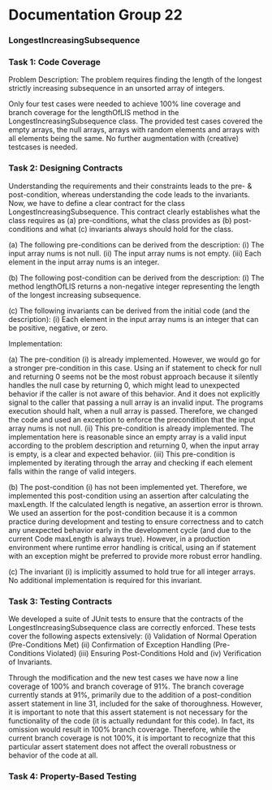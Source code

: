 # Documentation Group 22

### LongestIncreasingSubsequence

### Task 1: Code Coverage
Problem Description: The problem requires finding the length of the longest strictly increasing subsequence in 
an unsorted array of integers.

Only four test cases were needed to achieve 100% line coverage and branch coverage for the lengthOfLIS method in the 
LongestIncreasingSubsequence class. The provided test cases covered the empty arrays, the null arrays, arrays with random 
elements and arrays with all elements being the same. No further augmentation with (creative) testcases is needed. 

### Task 2: Designing Contracts
Understanding the requirements and their constraints leads to the pre- & post-condition, whereas understanding
the code leads to the invariants. Now, we have to define a clear contract for the class LongestIncreasingSubsequence. 
This contract clearly establishes what the class requires as (a) pre-conditions, what the class provides as 
(b) post-conditions and what (c) invariants always should hold for the class.

(a) The following pre-conditions can be derived from the description: (i) The input array nums is not null.
(ii) The input array nums is not empty. (iii) Each element in the input array nums is an integer.

(b) The following post-condition can be derived from the description: (i) The method lengthOfLIS returns a non-negative 
integer representing the length of the longest increasing subsequence.

(c) The following invariants can be derived from the initial code (and the description): (i) Each element in the 
input array nums is an integer that can be positive, negative, or zero.

Implementation:

(a) The pre-condition (i) is already implemented. However, we would go for a stronger pre-condition in this case. Using 
an if statement to check for null and returning 0 seems not be the most robust approach because it silently handles 
the null case by returning 0, which might lead to unexpected behavior if the caller is not aware of this behavior.
And it does not explicitly signal to the caller that passing a null array is an invalid input. The programs execution 
should halt, when a null array is passed. Therefore, we changed the code and used an exception to enforce the precondition 
that the input array nums is not null. (ii) This pre-condition is already implemented. The implementation here is reasonable 
since an empty array is a valid input according to the problem description and returning 0, when the input array is empty,
is a clear and expected behavior. (iii) This pre-condition is implemented by iterating through the array and checking 
if each element falls within the range of valid integers.

(b) The post-condition (i) has not been implemented yet. Therefore, we implemented this post-condition using an assertion 
after calculating the maxLength. If the calculated length is negative, an assertion error is thrown. We used an assertion 
for the post-condition because it is a common practice during development and testing to ensure correctness and 
to catch any unexpected behavior early in the development cycle (and due to the current Code maxLength is always true). 
However, in a production environment where runtime error handling is critical, using an if statement with an exception 
might be preferred to provide more robust error handling.

(c) The invariant (i) is implicitly assumed to hold true for all integer arrays. No additional implementation is 
required for this invariant.

### Task 3: Testing Contracts
We developed a suite of JUnit tests to ensure that the contracts of the LongestIncreasingSubsequence class are correctly enforced.
These tests cover the following aspects extensively: (i) Validation of Normal Operation (Pre-Conditions Met) (ii) Confirmation of
Exception Handling (Pre-Conditions Violated) (iii) Ensuring Post-Conditions Hold and (iv) Verification of Invariants.

Through the modification and the new test cases we have now a line coverage of 100% and branch coverage of 91%.
The branch coverage currently stands at 91%, primarily due to the addition of a post-condition assert statement in line 31, 
included for the sake of thoroughness. However, it is important to note that this assert statement is not 
necessary for the functionality of the code (it is actually redundant for this code). In fact, its omission would 
result in 100% branch coverage. Therefore, while the current branch coverage is not 100%, it is important 
to recognize that this particular assert statement does not affect the overall robustness or behavior of the code at all.

### Task 4: Property-Based Testing
